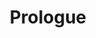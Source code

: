 ---
title: Prologue
weight: 1
published: 2022-11-24
draft: true
authors: [matteojoliveau]
tags: [ironsworn, rpg, iurevar]
---